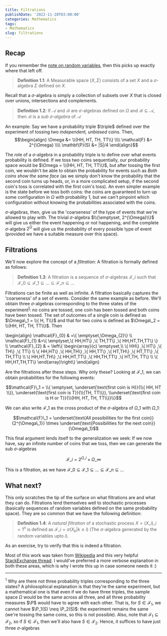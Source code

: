 ```yaml
---
title: Filtrations
publishDate: '2022-11-28T03:00:00'
categories: Mathematics
tags:
- Mathematics
slug: filtrations
---
```


$\newcommand{\triple}{(\Omega, \mathcal{F}, \mathbf{P})}$$\newcommand{\P}{\mathbf{P}}$
## Recap

If you remember the [note on random variables](https://aniruddhadeb.com/articles/2021/note-on-random-variables.md), then this picks up exactly where that left off.

> **Definition 1.1**: A Measurable space $(X,\Sigma)$ consists of a set $X$ and a $\sigma$-algebra $\Sigma$ defined on $X$.

Recall that a $\sigma$-algebra is simply a collection of subsets over $X$ that is closed over unions, intersections and complements.

> **Definition 1.2**: If $\mathcal{A}$ and $\mathcal{B}$ are $\sigma$-algebras defined on $\Omega$ and $\mathcal{B} \subseteq \mathcal{A}$, then $\mathcal{B}$ is a *sub $\sigma$-algebra* of $\mathcal{A}$

An example: Say we have a probability triple $\triple$ defined over the experiment of tossing two _independent, unbiased_ coins. Then, 
$$\begin{align}
\Omega &= \\{HH, HT, TH, TT\\} \\\\
\mathcal{F} &= 2^{\Omega} \\\\
\mathbf{P}(S) &= |S|/4
\end{align}$$

The role of a $\sigma$-algebra in a probability triple is to define over what events probability is defined. If we toss two coins sequentially, our probability space would be $\Omega = \\{HH, HT, TH, TT\\}$, but after tossing the first coin, we wouldn't be able to obtain the probability for events such as _Both coins show the same face_ (as we simply don't know the probability that the second coin turns up heads, or, in a more complicated setup, if the second coin's toss is correlated with the first coin's toss). An even simpler example is the state before we toss both coins: the coins are guaranteed to turn up some configuration in $\Omega$ with probability 1, but we can't pinpoint which configuration without knowing the probabilities associated with the coins. 

$\sigma$-algebras, then, give us the 'coarseness' of the type of events that we're allowed to play with. The trivial $\sigma$-algebra $\\{\emptyset, 2^{\Omega}\\}$ will give us either the event happening or not happening, and the complete $\sigma$-algebra $2^{\Omega}$ will give us the probability of every possible type of event (provided we have a suitable measure over this space).

## Filtrations

We'll now explore the concept of a _filtration_: A filtration is formally defined as follows:

> **Definition 1.3**: A filtration is a sequence of $\sigma$-algebras $\mathcal{F}\_i$ such that $\mathcal{F}\_0 \subseteq \mathcal{F}\_1 \subseteq \ldots \subseteq \mathcal{F}\_n \subseteq \ldots$

Filtrations can be finite as well as infinite. A filtration basically captures the 'coarseness' of a set of events. Consider the same example as before. We'll obtain three $\sigma$-algebras corresponding to the three states of the experiment<sup><a href="#footnote-1">1</a></sup>: no coins are tossed, one coin has been tossed and both coins have been tossed. The set of outcomes of a single coin is defined as $\Omega\_1 = \\{ H, T\\}$ and that for two coins is defined as $\Omega\_2 = \\{HH, HT, TH, TT\\}$. Then

\begin{align}
\mathcal{F}\_{0}  & =\\{ \emptyset,\Omega\_{2}\\} \\\\
\mathcal{F}\_{1}  &=\\{ \emptyset,\\{ HH,HT\\} ,\\{ TH,TT\\} ,\\{ HH,HT,TH,TT\\} \\} \\\\
\mathcal{F}\_{2} & = \left\\{ \begin{array}{c}
\emptyset,\\\\
\\{ HH\\} ,\\{ HT\\} ,\\{ TH\\} ,\\{ TT\\} \\\\
\\{ HH,HT\\} ,\\{ HH,TH\\} ,\\{ HH,TT\\} ,\\{ HT,TH\\} ,\\{ HT,TT\\} ,\\{ TH,TT\\} \\\\
\\{ HH,HT,TH\\} ,\\{ HH,HT,TT\\} ,\\{ HH,TH,TT\\} ,\\{ HT,TH, TT\\} \\\\
\\{ HH,HT,TH,TT\\}
\end{array}\right\\} 
\end{align}

Are the filtrations after these steps. Why only these? Looking at $\mathcal{F}\_1$, we can obtain probabilities for the following events:

$$\mathcal{F}\_1 = \\{ \emptyset, \underset{\text{first coin is H}}{\\{ HH, HT \\}}, \underset{\text{first coin is T}}{\\{TH, TT\\}}, \\underset{\text{first coin is H or T}}{\\{HH, HT, TH, TT\\}}\\}$$

We can also write $\mathcal{F}\_1$ as the cross product of the $\sigma$-algebra of $\Omega\_1$ with $\Omega\_1$:

$$\mathcal{F}\_1 = \underset{\text{All possibilities for the first coin}}{2^{\Omega\_1}} \times \underset{\text{Possibilities for the next coin}}{\Omega\_1}$$

This final argument lends itself to the generalization we seek: If we now have, say an infinite number of coins that we toss, then we can generate the sub $\sigma$-algebras 

$$\mathcal{F}\_i = 2^{\Omega\_i} \times \Omega\_\infty$$

This is a filtration, as we have $\mathcal{F}\_0 \subseteq \mathcal{F}\_1 \subseteq \ldots \subseteq \mathcal{F}\_n \subseteq \ldots$

## What next?

This only scratches the tip of the surface on what filtrations are and what they can do. Filtrations lend themselves well to stochastic processes (basically sequences of random variables defined on the same probability space). They are so common that we have the following definition:

> **Definition 1.4**: A _natural filtration_ of a stochastic process $X = (X\_i)\_{i=1}^n$ is defined as $\mathcal{F}\_i = \sigma(X_k | k \le i)$ (The $\sigma$-algebra generated by the random variables upto $i$).

As an exercise, try to verify that this is indeed a filtration.

Most of this work was taken from [Wikipedia](https://en.wikipedia.org/wiki/Filtration_\(probability_theory\)) and this very helpful [StackExchange thread](https://math.stackexchange.com/questions/3029823/intuition-of-sub-sigma-algebra-definition). I would've preferred a more verbose explanation in both these areas, which is why I wrote this up in case someone needs it :)

-----

<sup id="footnote-1">1</sup> Why are there not three probability triples corresponding to the three states? A philosophical explanation is that they're the same experiment, but a mathematical one is that even if we do have three triples, the sample space $\Omega$ would be the same across all three, and all three probability measures $\P$ would have to agree with each other. That is, for $S \in \mathcal{F}_1$, we cannot have $\P_1(S) \neq \P_2(S)$: the experiment remains the same (we're tossing the same coins, so this is not possible). Also, note that $\mathcal{F}_1 \subseteq \mathcal{F}_2$, so if $S \in \mathcal{F}_1$, then we'll also have $S \in \mathcal{F}_2$. Hence, it suffices to have just three $\sigma$-algebras
